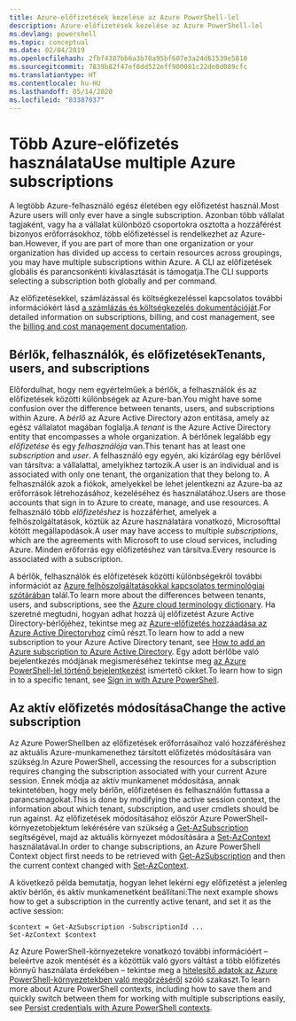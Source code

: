 ```yaml
---
title: Azure-előfizetések kezelése az Azure PowerShell-lel
description: Azure-előfizetések kezelése az Azure PowerShell-lel
ms.devlang: powershell
ms.topic: conceptual
ms.date: 02/04/2019
ms.openlocfilehash: 2fbf4387bb6a3b70a95bf607e3a24d61539e5810
ms.sourcegitcommit: 7839b82f47ef8dd522eff900081c22de0d089cfc
ms.translationtype: HT
ms.contentlocale: hu-HU
ms.lasthandoff: 05/14/2020
ms.locfileid: "83387037"
---
```

# <a name="use-multiple-azure-subscriptions"></a><span data-ttu-id="773e4-103">Több Azure-előfizetés használata</span><span class="sxs-lookup"><span data-stu-id="773e4-103">Use multiple Azure subscriptions</span></span>

<span data-ttu-id="773e4-104">A legtöbb Azure-felhasználó egész életében egy előfizetést használ.</span><span class="sxs-lookup"><span data-stu-id="773e4-104">Most Azure users will only ever have a single subscription.</span></span> <span data-ttu-id="773e4-105">Azonban több vállalat tagjaként, vagy ha a vállalat különböző csoportokra osztotta a hozzáférést bizonyos erőforrásokhoz, több előfizetéssel is rendelkezhet az Azure-ban.</span><span class="sxs-lookup"><span data-stu-id="773e4-105">However, if you are part of more than one organization or your organization has divided up access to certain resources across groupings, you may have multiple subscriptions within Azure.</span></span> <span data-ttu-id="773e4-106">A CLI az előfizetések globális és parancsonkénti kiválasztását is támogatja.</span><span class="sxs-lookup"><span data-stu-id="773e4-106">The CLI supports selecting a subscription both globally and per command.</span></span>

<span data-ttu-id="773e4-107">Az előfizetésekkel, számlázással és költségkezeléssel kapcsolatos további információkért lásd [a számlázás és költségkezelés dokumentációját](/azure/billing/).</span><span class="sxs-lookup"><span data-stu-id="773e4-107">For detailed information on subscriptions, billing, and cost management, see the [billing and cost management documentation](/azure/billing/).</span></span>

## <a name="tenants-users-and-subscriptions"></a><span data-ttu-id="773e4-108">Bérlők, felhasználók, és előfizetések</span><span class="sxs-lookup"><span data-stu-id="773e4-108">Tenants, users, and subscriptions</span></span>

<span data-ttu-id="773e4-109">Előfordulhat, hogy nem egyértelműek a bérlők, a felhasználók és az előfizetések közötti különbségek az Azure-ban.</span><span class="sxs-lookup"><span data-stu-id="773e4-109">You might have some confusion over the difference between tenants, users, and subscriptions within Azure.</span></span> <span data-ttu-id="773e4-110">A _bérlő_ az Azure Active Directory azon entitása, amely az egész vállalatot magában foglalja.</span><span class="sxs-lookup"><span data-stu-id="773e4-110">A _tenant_ is the Azure Active Directory entity that encompasses a whole organization.</span></span> <span data-ttu-id="773e4-111">A bérlőnek legalább egy _előfizetése_ és egy _felhasználója_ van.</span><span class="sxs-lookup"><span data-stu-id="773e4-111">This tenant has at least one _subscription_ and _user_.</span></span> <span data-ttu-id="773e4-112">A felhasználó egy egyén, aki kizárólag egy bérlővel van társítva: a vállalattal, amelyikhez tartozik.</span><span class="sxs-lookup"><span data-stu-id="773e4-112">A user is an individual and is associated with only one tenant, the organization that they belong to.</span></span> <span data-ttu-id="773e4-113">A felhasználók azok a fiókok, amelyekkel be lehet jelentkezni az Azure-ba az erőforrások létrehozásához, kezeléséhez és használatához.</span><span class="sxs-lookup"><span data-stu-id="773e4-113">Users are those accounts that sign in to Azure to create, manage, and use resources.</span></span>
<span data-ttu-id="773e4-114">A felhasználó több _előfizetéshez_ is hozzáférhet, amelyek a felhőszolgáltatások, köztük az Azure használatára vonatkozó, Microsofttal kötött megállapodások.</span><span class="sxs-lookup"><span data-stu-id="773e4-114">A user may have access to multiple _subscriptions_, which are the agreements with Microsoft to use cloud services, including Azure.</span></span> <span data-ttu-id="773e4-115">Minden erőforrás egy előfizetéshez van társítva.</span><span class="sxs-lookup"><span data-stu-id="773e4-115">Every resource is associated with a subscription.</span></span>

<span data-ttu-id="773e4-116">A bérlők, felhasználók és előfizetések közötti különbségekről további információt az [Azure felhőszolgáltatásokkal kapcsolatos terminológiai szótárában](/azure/azure-glossary-cloud-terminology) talál.</span><span class="sxs-lookup"><span data-stu-id="773e4-116">To learn more about the differences between tenants, users, and subscriptions, see the [Azure cloud terminology dictionary](/azure/azure-glossary-cloud-terminology).</span></span>  <span data-ttu-id="773e4-117">Ha szeretné megtudni, hogyan adhat hozzá új előfizetést Azure Active Directory-bérlőjéhez, tekintse meg az [Azure-előfizetés hozzáadása az Azure Active Directoryhoz](/azure/active-directory/active-directory-how-subscriptions-associated-directory) című részt.</span><span class="sxs-lookup"><span data-stu-id="773e4-117">To learn how to add a new subscription to your Azure Active Directory tenant, see [How to add an Azure subscription to Azure Active Directory](/azure/active-directory/active-directory-how-subscriptions-associated-directory).</span></span>
<span data-ttu-id="773e4-118">Egy adott bérlőbe való bejelentkezés módjának megismeréséhez tekintse meg [az Azure PowerShell-lel történő bejelentkezést](/powershell/azure/authenticate-azureps) ismertető cikket.</span><span class="sxs-lookup"><span data-stu-id="773e4-118">To learn how to sign in to a specific tenant, see [Sign in with Azure PowerShell](/powershell/azure/authenticate-azureps).</span></span>

## <a name="change-the-active-subscription"></a><span data-ttu-id="773e4-119">Az aktív előfizetés módosítása</span><span class="sxs-lookup"><span data-stu-id="773e4-119">Change the active subscription</span></span>

<span data-ttu-id="773e4-120">Az Azure PowerShellben az előfizetések erőforrásaihoz való hozzáféréshez az aktuális Azure-munkamenethez társított előfizetés módosítására van szükség.</span><span class="sxs-lookup"><span data-stu-id="773e4-120">In Azure PowerShell, accessing the resources for a subscription requires changing the subscription associated with your current Azure session.</span></span>
<span data-ttu-id="773e4-121">Ennek módja az aktív munkamenet módosítása, annak tekintetében, hogy mely bérlőn, előfizetésen és felhasználón futtassa a parancsmagokat.</span><span class="sxs-lookup"><span data-stu-id="773e4-121">This is done by modifying the active session context, the information about which tenant, subscription, and user cmdlets should be run against.</span></span>
<span data-ttu-id="773e4-122">Az előfizetések módosításához először Azure PowerShell-környezetobjektum lekérésére van szükség a [Get-AzSubscription](/powershell/module/az.accounts/get-azsubscription) segítségével, majd az aktuális környezet módosítására a [Set-AzContext](/powershell/module/az.accounts/set-azcontext) használatával.</span><span class="sxs-lookup"><span data-stu-id="773e4-122">In order to change subscriptions, an Azure PowerShell Context object first needs to be retrieved with [Get-AzSubscription](/powershell/module/az.accounts/get-azsubscription) and then the current context changed with [Set-AzContext](/powershell/module/az.accounts/set-azcontext).</span></span>

<span data-ttu-id="773e4-123">A következő példa bemutatja, hogyan lehet lekérni egy előfizetést a jelenleg aktív bérlőn, és aktív munkamenetként beállítani:</span><span class="sxs-lookup"><span data-stu-id="773e4-123">The next example shows how to get a subscription in the currently active tenant, and set it as the active session:</span></span>

```powershell-interactive
$context = Get-AzSubscription -SubscriptionId ...
Set-AzContext $context
```

<span data-ttu-id="773e4-124">Az Azure PowerShell-környezetekre vonatkozó további információért – beleértve azok mentését és a közöttük való gyors váltást a több előfizetés könnyű használata érdekében – tekintse meg a [hitelesítő adatok az Azure PowerShell-környezetekben való megőrzéséről](context-persistence.md) szóló szakaszt.</span><span class="sxs-lookup"><span data-stu-id="773e4-124">To learn more about Azure PowerShell contexts, including how to save them and quickly switch between them for working with multiple subscriptions easily, see [Persist credentials with Azure PowerShell contexts](context-persistence.md).</span></span>
